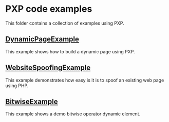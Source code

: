 # PXP code examples

This folder contains a collection of examples using PXP.

## [DynamicPageExample](DynamicPageExample/index.php)
This example shows how to build a dynamic page using PXP.

## [WebsiteSpoofingExample](WebsiteSpoofingExample/index.php)
This example demonstrates how easy is it is to spoof an existing web page using PHP.

## [BitwiseExample](BitwiseExample/index.php)
This example shows a demo bitwise operator dynamic element.